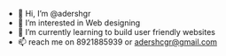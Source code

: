 - 👋 Hi, I’m @adershgr
- 👀 I’m interested in Web designing
- 🌱 I’m currently learning to build user friendly websites
- 📫 reach me on 8921885939 or adershcgr@gmail.com

<!---
adershgr/adershgr is a ✨ special ✨ repository because its `README.md` (this file) appears on your GitHub profile.
You can click the Preview link to take a look at your changes.
--->

